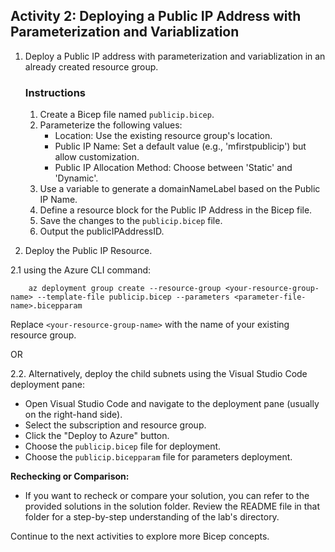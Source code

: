 ## Activity 2: Deploying a Public IP Address with Parameterization and Variablization

1. Deploy a Public IP address with parameterization and variablization in an already created resource group.

   ### Instructions
      1. Create a Bicep file named `publicip.bicep`.
      2. Parameterize the following values:
         - Location: Use the existing resource group's location.
         - Public IP Name: Set a default value (e.g., 'mfirstpublicip') but allow customization.
         - Public IP Allocation Method: Choose between 'Static' and 'Dynamic'.
      3. Use a variable to generate a domainNameLabel based on the Public IP Name.
      4. Define a resource block for the Public IP Address in the Bicep file.
      5. Save the changes to the `publicip.bicep` file.
      6. Output the publicIPAddressID.

2. Deploy the Public IP Resource.

2.1 using the Azure CLI command:
    
 ```shell
     az deployment group create --resource-group <your-resource-group-name> --template-file publicip.bicep --parameters <parameter-file-name>.bicepparam
 ```
Replace `<your-resource-group-name>` with the name of your existing resource group.
 
OR 
                                        
2.2. Alternatively, deploy the child subnets using the Visual Studio Code deployment pane:
   - Open Visual Studio Code and navigate to the deployment pane (usually on the right-hand side).
   - Select the subscription and resource group.
   - Click the "Deploy to Azure" button.
   - Choose the `publicip.bicep` file for deployment.
   - Choose the `publicip.bicepparam` file for parameters deployment.

**Rechecking or Comparison:**
- If you want to recheck or compare your solution, you can refer to the provided solutions in the solution folder. Review the README file in that folder for a step-by-step understanding of the lab's directory.

Continue to the next activities to explore more Bicep concepts.
